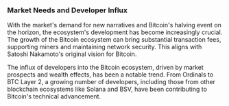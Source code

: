 ### Market Needs and Developer Influx
With the market's demand for new narratives and Bitcoin's halving event on the horizon, the ecosystem's development has become increasingly crucial. The growth of the Bitcoin ecosystem can bring substantial transaction fees, supporting miners and maintaining network security. This aligns with Satoshi Nakamoto's original vision for Bitcoin.

The influx of developers into the Bitcoin ecosystem, driven by market prospects and wealth effects, has been a notable trend. From Ordinals to BTC Layer 2, a growing number of developers, including those from other blockchain ecosystems like Solana and BSV, have been contributing to Bitcoin's technical advancement.